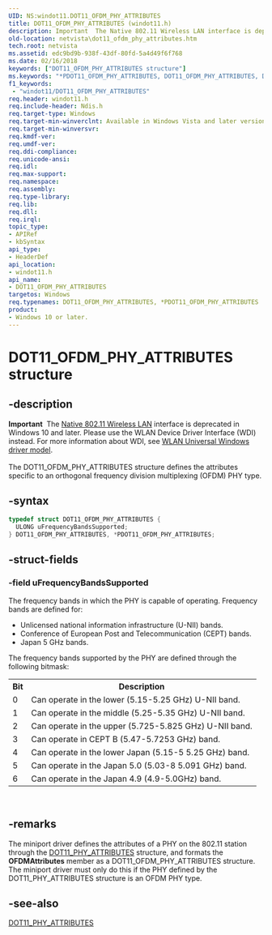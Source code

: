 ```yaml
---
UID: NS:windot11.DOT11_OFDM_PHY_ATTRIBUTES
title: DOT11_OFDM_PHY_ATTRIBUTES (windot11.h)
description: Important  The Native 802.11 Wireless LAN interface is deprecated in Windows 10 and later.
old-location: netvista\dot11_ofdm_phy_attributes.htm
tech.root: netvista
ms.assetid: edc9bd9b-938f-43df-80fd-5a4d49f6f768
ms.date: 02/16/2018
keywords: ["DOT11_OFDM_PHY_ATTRIBUTES structure"]
ms.keywords: "*PDOT11_OFDM_PHY_ATTRIBUTES, DOT11_OFDM_PHY_ATTRIBUTES, DOT11_OFDM_PHY_ATTRIBUTES structure [Network Drivers Starting with Windows Vista], Native_802.11_data_types_20b6778d-4037-488b-a99f-304258498618.xml, PDOT11_OFDM_PHY_ATTRIBUTES, PDOT11_OFDM_PHY_ATTRIBUTES structure pointer [Network Drivers Starting with Windows Vista], netvista.dot11_ofdm_phy_attributes, windot11/DOT11_OFDM_PHY_ATTRIBUTES, windot11/PDOT11_OFDM_PHY_ATTRIBUTES"
f1_keywords:
 - "windot11/DOT11_OFDM_PHY_ATTRIBUTES"
req.header: windot11.h
req.include-header: Ndis.h
req.target-type: Windows
req.target-min-winverclnt: Available in Windows Vista and later versions of the Windows operating   systems.
req.target-min-winversvr:
req.kmdf-ver:
req.umdf-ver:
req.ddi-compliance:
req.unicode-ansi:
req.idl:
req.max-support:
req.namespace:
req.assembly:
req.type-library:
req.lib:
req.dll:
req.irql:
topic_type:
- APIRef
- kbSyntax
api_type:
- HeaderDef
api_location:
- windot11.h
api_name:
- DOT11_OFDM_PHY_ATTRIBUTES
targetos: Windows
req.typenames: DOT11_OFDM_PHY_ATTRIBUTES, *PDOT11_OFDM_PHY_ATTRIBUTES
product:
- Windows 10 or later.
---
```


# DOT11_OFDM_PHY_ATTRIBUTES structure


## -description


<div class="alert"><b>Important</b>  The <a href="https://docs.microsoft.com/previous-versions/windows/hardware/wireless/ff560689(v=vs.85)">Native 802.11 Wireless LAN</a> interface is deprecated in Windows 10 and later. Please use the WLAN Device Driver Interface (WDI) instead. For more information about WDI, see <a href="https://docs.microsoft.com/windows-hardware/drivers/network/wifi-universal-driver-model">WLAN Universal Windows driver model</a>.</div><div> </div>The DOT11_OFDM_PHY_ATTRIBUTES structure defines the attributes specific to an orthogonal frequency
  division multiplexing (OFDM) PHY type.


## -syntax


```cpp
typedef struct DOT11_OFDM_PHY_ATTRIBUTES {
  ULONG uFrequencyBandsSupported;
} DOT11_OFDM_PHY_ATTRIBUTES, *PDOT11_OFDM_PHY_ATTRIBUTES;
```


## -struct-fields




### -field uFrequencyBandsSupported

The frequency bands in which the PHY is capable of operating. Frequency bands are defined for:


<ul>
<li>
Unlicensed national information infrastructure (U-NII) bands.

</li>
<li>
Conference of European Post and Telecommunication (CEPT) bands.

</li>
<li>
Japan 5 GHz bands.

</li>
</ul>
The frequency bands supported by the PHY are defined through the following bitmask:

<table>
<tr>
<th>Bit</th>
<th>Description</th>
</tr>
<tr>
<td>
0

</td>
<td>
Can operate in the lower (5.15-5.25 GHz) U-NII band.

</td>
</tr>
<tr>
<td>
1

</td>
<td>
Can operate in the middle (5.25-5.35 GHz) U-NII band.

</td>
</tr>
<tr>
<td>
2

</td>
<td>
Can operate in the upper (5.725-5.825 GHz) U-NII band.

</td>
</tr>
<tr>
<td>
3

</td>
<td>
Can operate in CEPT B (5.47-5.7253 GHz) band.

</td>
</tr>
<tr>
<td>
4

</td>
<td>
Can operate in the lower Japan (5.15-5 5.25 GHz) band.

</td>
</tr>
<tr>
<td>
5

</td>
<td>
Can operate in the Japan 5.0 (5.03-8 5.091 GHz) band.

</td>
</tr>
<tr>
<td>
6

</td>
<td>
Can operate in the Japan 4.9 (4.9-5.0GHz) band.

</td>
</tr>
</table>
 


## -remarks



The miniport driver defines the attributes of a PHY on the 802.11 station through the
    <a href="..\windot11\ns-windot11-dot11_phy_attributes.md">DOT11_PHY_ATTRIBUTES</a> structure, and
    formats the
    <b>OFDMAttributes</b> member as a DOT11_OFDM_PHY_ATTRIBUTES structure. The miniport driver must only do this
    if the PHY defined by the DOT11_PHY_ATTRIBUTES structure is an OFDM PHY type.




## -see-also

<a href="..\windot11\ns-windot11-dot11_phy_attributes.md">DOT11_PHY_ATTRIBUTES</a>



 

 


